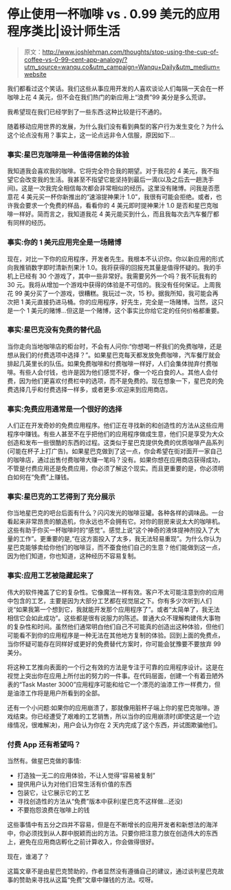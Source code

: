 # 停止使用一杯咖啡 vs . 0.99 美元的应用程序类比|设计师生活

> 原文：<http://www.joshlehman.com/thoughts/stop-using-the-cup-of-coffee-vs-0-99-cent-app-analogy/?utm_source=wanqu.co&utm_campaign=Wanqu+Daily&utm_medium=website>

我们都看过这个笑话。我们这些从事应用开发的人喜欢谈论人们每隔一天会在一杯咖啡上花 4 美元，但不会在我们热门的新应用上“浪费”99 美分是多么荒谬。

我希望现在我们已经学到了一些东西:这种比较是行不通的。

随着移动应用世界的发展，为什么我们没有看到典型的客户行为发生变化？为什么这个论点没有用？事实上，这一论点远非令人信服，原因如下…

### 事实:星巴克咖啡是一种值得信赖的体验

我知道我会喜欢我的咖啡。它将完全符合我的期望。对于我花的 4 美元，我不指望它会改变我的生活。我甚至不指望它能坚持到最后一滴(以及之后去一趟洗手间)。这是一次我完全相信每次都会非常相似的经历。这里没有赌博。问我是否愿意花 4 美元买一杯你新推出的“速溶提神果汁 1.0”，我很有可能会拒绝。或者，也许我会要求一个免费的样品，看看你的 4 美元即时提神果汁 1.0 是否和星巴克咖啡一样好。简而言之，我知道我花 4 美元能买到什么，而且我每次去汽车餐厅都有同样的经历。

### 事实:你的 1 美元应用完全是一场赌博

现在，对比一下你的应用程序，开发者先生。我根本不认识你。你以新应用的形式向我推销数字即时清新剂果汁 1.0。我将获得的回报充其量是值得怀疑的。我的手机上已经有 30 个游戏了，其中一些非常好。我需要另外一个吗？我不玩我有的 30 元。我将从增加一个游戏中获得的体验是不可信的。我没有任何保证。上周我花 99 美分买了一个游戏，很糟糕。我玩过一次，15 秒。据我所知，我可能会再次把 1 美元直接扔进马桶。你的应用程序，好先生，完全是一场赌博。当然，这只是一个 1 美元的赌博…但这是一个赌博，这个事实比你给它定的任何价格都重要。

### 事实:星巴克没有免费的替代品

当你走向当地咖啡店的柜台时，不会有人问你:“你想喝一杯我们的免费咖啡，还是想从我们的付费选项中选择？”。如果星巴克每天都发放免费咖啡，汽车餐厅就会排起几英里长的队伍。如果免费咖啡和付费咖啡一样好，人们会集体抛弃付费咖啡。有些人会付钱，也许是因为他们感觉不好，像一个吃白食的人。其他人会付费，因为他们更喜欢付费栏中的选项，而不是免费的。现在想象一下，星巴克的免费选择几乎和付费选择一样多，或者更多:欢迎来到应用商店。

### 事实:免费应用通常是一个很好的选择

人们正在开发奇妙的免费应用程序。他们正在寻找新的和创造性的方法从这些应用程序中赚钱。有些人甚至不在乎把他们的应用程序做成生意，他们只是享受为大众创造和发布一些很酷的东西的过程。这类似于星巴克提供免费的优质咖啡产品系列(可能在杯子上打广告)。如果星巴克做到了这一点，你会希望在街对面开一家自己的咖啡店，通过出售付费咖啡大赚一笔吗？没有。如果你想在应用商店获得成功，不管是付费应用还是免费应用，你必须了解这个现实。而且更重要的是，你必须明白如何在“免费”上赚钱。

### 事实:星巴克的工艺得到了充分展示

你当地星巴克的吧台后面有什么？闪闪发光的咖啡豆罐。各种各样的调味品。一台看起来非常昂贵的酿造机，你永远也不会拥有它。对你的厨房来说太大的咖啡机。这些有助于你买一杯咖啡时的“感觉”。感觉上说“这个神奇的液体提神剂投入了大量的工作”。更重要的是,“在这方面投入了太多，我无法轻易重现”。为什么你认为星巴克能够卖给你他们的咖啡豆，而不蚕食他们自己的生意？他们能做到这一点，因为他们知道，你也知道，这种经历不容易复制。

### 事实:应用工艺被隐藏起来了

伟大的软件掩盖了它的复杂性。它像魔法一样有效。客户不太可能注意到你的应用中包含的工艺，主要是因为大部分工艺都在视觉层之下。你有多少次听到人们说“如果我第一个想到它，我就能开发那个应用程序了”。或者“太简单了，我无法相信它会如此成功”。这些都是很有说服力的陈述。普通大众不理解构建伟大事物的复杂性和时间。虽然他们通常明白他们自己不可能真的创造出这种体验，但他们可能看不到你的应用程序是一种无法在其他地方复制的体验。回到上面的免费点，当你怀疑可能存在同样好或更好的免费替代方案时，你可能会犹豫要不要放弃 99 美分。

将这种工艺推向表面的一个行之有效的方法是专注于可靠的应用程序设计。这是在视觉上突出你在应用上所付出的努力的一件事。在代码层面，创建一个有着丑陋外表的“Task Master 3000”应用程序可能和给它一个漂亮的油漆工作一样费力，但是油漆工作将是用户所看到的全部。

还有一个小问题:如果你的应用崩溃了，那就像用脏杯子端上你的星巴克咖啡。游戏结束。你已经遭受了艰难的工艺销售，所以当你的应用崩溃时(即使这是一个边缘情况，很难解决)，用户会认为你在 2 天内完成了这个东西，并试图欺骗他们。

### 付费 App 还有希望吗？

当然有。做星巴克做的事情:

*   打造独一无二的应用体验，不让人觉得“容易被复制”
*   提供用户认为对他们日常生活有价值的东西
*   包装它，让它展示它的工艺
*   寻找创造性的方法从“免费”版本中获利(星巴克不这样做…还没)
*   不要抱怨浪费在咖啡上的钱

这些事情中有五分之四并不容易，但是在不断增长的应用开发者和新想法的海洋中，你必须找到从人群中脱颖而出的方法。只要你把注意力放在创造伟大的东西上，避免在应用商店孵化之前计算收入，你会做得很好。

现在，谁渴了？

这篇文章不是由星巴克赞助的，作者显然没有遵循自己的建议，通过谈判星巴克故事的赞助来寻找从这篇“免费”文章中赚钱的方法。哎呀。